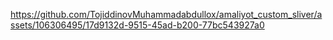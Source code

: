 

https://github.com/TojiddinovMuhammadabdullox/amaliyot_custom_sliver/assets/106306495/17d9132d-9515-45ad-b200-77bc543927a0

